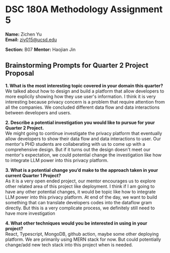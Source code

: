 # DSC 180A Methodology Assignment 5

**Name:** Zichen Yu  
**Email:** ziy015@ucsd.edu  

**Section:** B07
**Mentor:** Haojian Jin

## Brainstorming Prompts for Quarter 2 Project Proposal

**1. What is the most interesting topic covered in your domain this quarter?**  
We talked about how to design and build a platform that allow developers to more explicily showing how they use user's information. I think it is very interesting because privacy concern is a problem that require attention from all the companies.
We concluded different data flow and data interactions between developers and users.

**2. Describe a potential investigation you would like to pursue for your Quarter 2 Project.**  
We might going to continue investigate the privacy platform that eventually allow developers to show their data flow and data interactions to user. Our mentor's PHD students are collaberating with us to come up with a comprehensive design. But if it turns out the design doesn't meet our mentor's expectation, we could potential change the investigation like how to integrate LLM power into this privacy platform.

**3. What is a potential change you’d make to the approach taken in your current Quarter 1 Project?**  
As it is a very open ended project, our mentor encourages us to explore other related area of this project like deployment. I think if I am going to have any other potential changes, it would be topic like how to integrate LLM power into this privacy platform. At end of the day, we want to build something that can translate developers codes into the dataflow gram directly. But this is a very complicate process, we definitely still need to have more investigation

**4. What other techniques would you be interested in using in your project?**  
React, Typescript, MongoDB, github action, maybe some other deploying platform. We are primarily using MERN stack for now. But could potentially change/add new tech stack into this project when is needed. 
